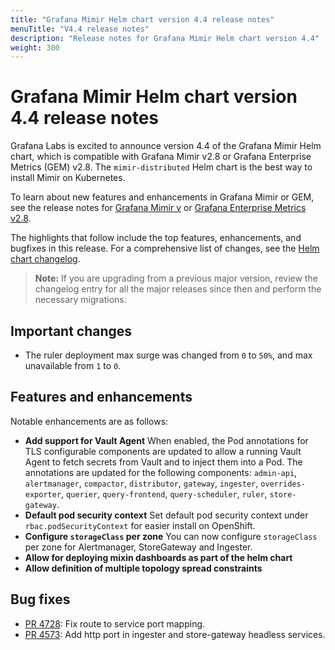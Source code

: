 ```yaml
---
title: "Grafana Mimir Helm chart version 4.4 release notes"
menuTitle: "V4.4 release notes"
description: "Release notes for Grafana Mimir Helm chart version 4.4"
weight: 300
---
```


# Grafana Mimir Helm chart version 4.4 release notes

Grafana Labs is excited to announce version 4.4 of the Grafana Mimir Helm chart, which is compatible with Grafana Mimir v2.8 or Grafana Enterprise Metrics (GEM) v2.8. The `mimir-distributed` Helm chart is the best way to install Mimir on Kubernetes.

To learn about new features and enhancements in Grafana Mimir or GEM, see the release notes for [Grafana Mimir v](/docs/mimir/v2.8.x/release-notes/v2.8/) or [Grafana Enterprise Metrics v2.8](/docs/enterprise-metrics/v2.8.x/release-notes/v2-8/).

The highlights that follow include the top features, enhancements, and bugfixes in this release. For a comprehensive list of changes, see the [Helm chart changelog](https://github.com/grafana/mimir/tree/main/operations/helm/charts/mimir-distributed/CHANGELOG.md).

> **Note:** If you are upgrading from a previous major version, review the changelog entry for all the major releases since then and perform the necessary migrations.

## Important changes

- The ruler deployment max surge was changed from `0` to `50%`, and max unavailable from `1` to `0`.

## Features and enhancements

Notable enhancements are as follows:

- **Add support for Vault Agent**
  When enabled, the Pod annotations for TLS configurable components are updated to allow a running Vault Agent to fetch secrets from Vault and to inject them into a Pod. The annotations are updated for the following components: `admin-api`, `alertmanager`, `compactor`, `distributor`, `gateway`, `ingester`, `overrides-exporter`, `querier`, `query-frontend`, `query-scheduler`, `ruler`, `store-gateway`.
- **Default pod security context**
  Set default pod security context under `rbac.podSecurityContext` for easier install on OpenShift.
- **Configure `storageClass` per zone**
  You can now configure `storageClass` per zone for Alertmanager, StoreGateway and Ingester.
- **Allow for deploying mixin dashboards as part of the helm chart**
- **Allow definition of multiple topology spread constraints**

## Bug fixes

- [PR 4728](https://github.com/grafana/mimir/pull/4728): Fix route to service port mapping.
- [PR 4573](https://github.com/grafana/mimir/pull/4573): Add http port in ingester and store-gateway headless services.

